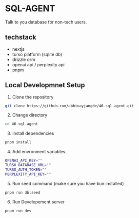 # SQL-AGENT

Talk to you database for non-tech users.

## techstack

- nextjs
- turso platform (sqlite db)
- drizzle orm
- openai api / perplexity api
- pnpm

## Local Developmnet Setup

1. Clone the repository

```bash
git clone https://github.com/abhinayjangde/46-sql-agent.git
```

2. Change directory

```bash
cd 46-sql-agent
```

3. Install dependencies

```bash
pnpm install
```

4. Add envronment variables

```bash
OPENAI_API_KEY=""
TURSO_DATABASE_URL=""
TURSO_AUTH_TOKEN=""
PERPLEXITY_API_KEY=""
```

5. Run seed command (make sure you have bun installed)

```bash
pnpm run db:seed
```

6. Run Developement server

```bash
pnpm run dev
```
